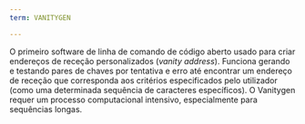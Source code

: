 ```yaml
---
term: VANITYGEN

---
```

O primeiro software de linha de comando de código aberto usado para criar endereços de receção personalizados (*vanity address*). Funciona gerando e testando pares de chaves por tentativa e erro até encontrar um endereço de receção que corresponda aos critérios especificados pelo utilizador (como uma determinada sequência de caracteres específicos). O Vanitygen requer um processo computacional intensivo, especialmente para sequências longas.